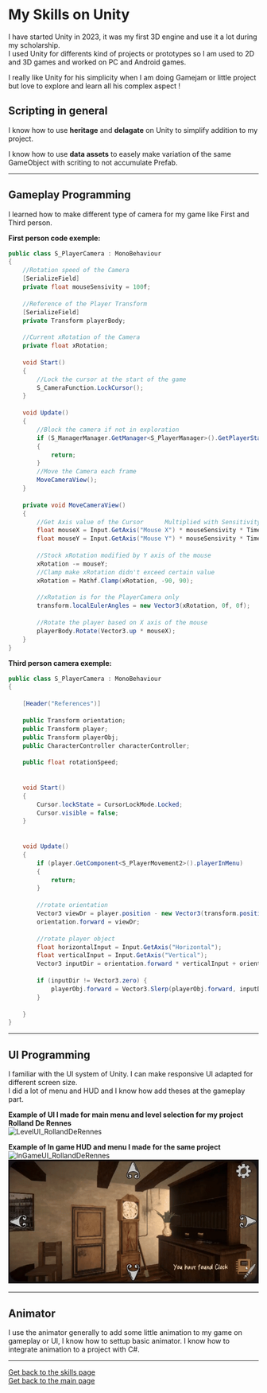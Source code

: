  # My Skills on Unity

 I have started Unity in 2023, it was my first 3D engine and use it a lot during my scholarship.   
 I used Unity for differents kind of projects or prototypes so I am used to 2D and 3D games and worked on PC and Android games. 

I really like Unity for his simplicity when I am doing Gamejam or little project but love to explore and learn all his complex aspect !

## Scripting in general

I know how to use **heritage** and **delagate** on Unity to simplify addition to my project.   

I know how to use **data assets** to easely make variation of the same GameObject with scriting to not accumulate Prefab.   

***
## Gameplay Programming

I learned how to make different type of camera for my game like First and Third person.

**First person code exemple:**
```C#
public class S_PlayerCamera : MonoBehaviour
{
    //Rotation speed of the Camera
    [SerializeField]
    private float mouseSensivity = 100f;

    //Reference of the Player Transform
    [SerializeField]
    private Transform playerBody;

    //Current xRotation of the Camera
    private float xRotation;

    void Start()
    {
        //Lock the cursor at the start of the game
        S_CameraFunction.LockCursor();
    }

    void Update()
    {
        //Block the camera if not in exploration
        if (S_ManagerManager.GetManager<S_PlayerManager>().GetPlayerState() != PlayerState.Exploration)
        {
            return;
        }
        //Move the Camera each frame
        MoveCameraView();
    }

    private void MoveCameraView()
    {
        //Get Axis value of the Cursor      Multiplied with Sensitivity   And deltaTime to work with all frameRate
        float mouseX = Input.GetAxis("Mouse X") * mouseSensivity * Time.deltaTime;
        float mouseY = Input.GetAxis("Mouse Y") * mouseSensivity * Time.deltaTime;

        //Stock xRotation modified by Y axis of the mouse
        xRotation -= mouseY;
        //Clamp make xRotation didn't exceed certain value
        xRotation = Mathf.Clamp(xRotation, -90, 90);

        //xRotation is for the PlayerCamera only
        transform.localEulerAngles = new Vector3(xRotation, 0f, 0f);

        //Rotate the player based on X axis of the mouse
        playerBody.Rotate(Vector3.up * mouseX);
    }
}
```    

**Third person camera exemple:**
```C#
public class S_PlayerCamera : MonoBehaviour
{

    [Header("References")]

    public Transform orientation;
    public Transform player;
    public Transform playerObj;
    public CharacterController characterController;

    public float rotationSpeed;


    void Start()
    {
        Cursor.lockState = CursorLockMode.Locked;
        Cursor.visible = false;
    }


    void Update()
    {
        if (player.GetComponent<S_PlayerMovement2>().playerInMenu)
        {
            return;
        }

        //rotate orientation
        Vector3 viewDr = player.position - new Vector3(transform.position.x, player.position.y, transform.position.z);
        orientation.forward = viewDr;

        //rotate player object 
        float horizontalInput = Input.GetAxis("Horizontal");
        float verticalInput = Input.GetAxis("Vertical");
        Vector3 inputDir = orientation.forward * verticalInput + orientation.right * horizontalInput;

        if (inputDir != Vector3.zero) {
            playerObj.forward = Vector3.Slerp(playerObj.forward, inputDir.normalized, Time.deltaTime + rotationSpeed);
        }
        
    }
}
```

***

## UI Programming

I familiar with the UI system of Unity. I can make responsive UI adapted for different screen size.  
I did a lot of menu and HUD and I know how add theses at the gameplay part.


**Example of UI I made for main menu and level selection for my project Rolland De Rennes**   
![LevelUI_RollandDeRennes](https://github.com/AshiyroMisachi/RiallotAlexandre_Portfolio/blob/main/Skills/Assets/Gif/RollandDeRennes_Level.gif)


**Example of In game HUD and menu I made for the same project**   
![InGameUI_RollandDeRennes](https://github.com/AshiyroMisachi/RiallotAlexandre_Portfolio/blob/main/Skills/Assets/Gif/RollandDeRennes_InGame.gif) 
![MenuUI_RollandDeRennes](https://github.com/AshiyroMisachi/RiallotAlexandre_Portfolio/blob/main/Skills/Assets/Gif/RollandDeRennes_Menu.gif)
***

## Animator

I use the animator generally to add some little animation to my game on gameplay or UI, I know how to settup basic animator. I know how to integrate animation to a project with C#.   


***

[Get back to the skills page](https://github.com/AshiyroMisachi/RiallotAlexandre_Portfolio/blob/main/Skills/Skills.md)  
[Get back to the main page](https://github.com/AshiyroMisachi/RiallotAlexandre_Portfolio)